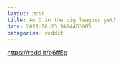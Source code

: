 ```yaml
--- 
layout: post 
title: Am I in the big leagues yet? 
date: 2021-06-23 1624463005 
categories: reddit 
--- 
```

https://redd.it/o6ff5p